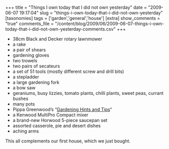 +++
title = "Things I own today that I did not own yesterday"
date = "2009-06-07 19:17:04"
slug = "things-i-own-today-that-i-did-not-own-yesterday"
[taxonomies]
tags = ['garden','general','house']
[extra]
show_comments = "true"
comments_file = "/content/blog/2009/06/2009-06-07-things-i-own-today-that-i-did-not-own-yesterday-comments.csv"
+++

- 38cm Black and Decker rotary lawnmower
- a rake
- a pair of shears
- gardening gloves
- two trowels
- two pairs of secateurs
- a set of 51 tools (mostly different screw and drill bits)
- a stepladder
- a large gardening fork
- a bow saw
- geraniums, busy lizzies, tomato plants, chilli plants, sweet peas, currant bushes
- many pots
- Pippa Greenwood’s “[Gardening Hints and Tips](http://www.amazon.com/Gardening-Hints-Tips-Pippa-Greenwood/dp/0789410710)“
- a Kenwood MultiPro Compact mixer
- a brand-new Horwood 5-piece saucepan set
- assorted casserole, pie and desert dishes
- aching arms

This all complements our first house, which we just bought.

